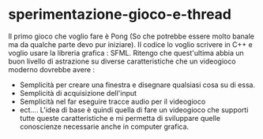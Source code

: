 # sperimentazione-gioco-e-thread
Il primo gioco che voglio fare è Pong (So che potrebbe essere molto banale ma da qualche parte devo pur iniziare).
Il codice lo voglio scrivere in C++ e voglio usare la libreria grafica : SFML.
Ritengo che quest'ultima abbia un buon livello di astrazione su diverse caratteristiche che un videogioco moderno dovrebbe avere :
- Semplicità per creare una finestra e disegnare qualsiasi cosa su di essa.
- Semplicità di acquisizione dell'input
- Semplicità nel far eseguire tracce audio per il videogioco
- ect....
L'idea di base è quindi quella di fare un videogioco che supporti tutte queste caratteristiche e mi permetta di sviluppare quelle conoscienze necessarie anche in computer grafica.

